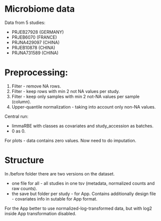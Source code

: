 # Microbiome data

Data from 5 studies:
- PRJEB27928 (GERMANY)
- PRJEB6070  (FRANCE)
- PRJNA429097 (CHINA)
- PRJEB10878 (CHINA)
- PRJNA731589 (CHINA)


# Preprocessing:
1. Filter - remove NA rows.
2. Filter - keep rows with min 2 not NA values per study.
3. Filter - keep only samples with min 2 not-NA values per sample (column).
4. Upper-quantile normalization - taking into account only non-NA values.
   

Central run:  
- limmaRBE with classes as covariates and study_accession as batches.
- 0 as 0.

For plots - data contains zero values. Now need to do imputation.

# Structure

In /before folder there are two versions on the dataset.  
- one file for all - all studies in one tsv (metadata, normalized counts and raw counts).
- the save but folder per study - for App. Contains additionally design file - covariates info in sutable for App format.

For the App better to use normalized-log-transformed data, but with log2 inside App transformation disabled.